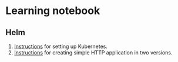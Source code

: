 # Learning notebook

## Helm

1. [Instructions](./pages/helm/a-setting-up.md) for setting up Kubernetes.
2. [Instructions](./pages/helm/b-docker-hub-apps.md) for creating simple HTTP application in two versions.
